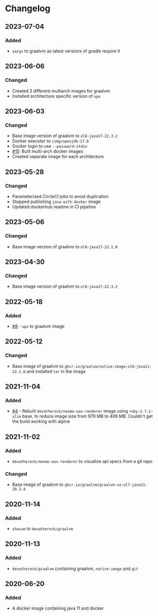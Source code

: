 # Changelog

## 2023-07-04
### Added
- `xargs` to graalvm as latest versions of gradle require it

## 2023-06-06
### Changed
- Created 3 different multiarch images for graalvm
- Installed architecture specific version of `upx`

## 2023-06-03
### Changed
- Base image version of graalvm to `ol8-java17-22.3.2`
- Docker executor to `cimg/openjdk:17.0`
- Docker login to use `--password-stdin`
- [#15](https://github.com/devatherock/docker-images/issues/15): Built multi-arch docker images
- Created separate image for each architecture

## 2023-05-28
### Changed
- Parameterized CircleCI jobs to avoid duplication
- Stopped publishing `java-with-docker` image
- Updated dockerhub readme in CI pipeline

## 2023-05-06
### Changed
- Base image version of graalvm to `ol8-java17-22.1.0`

## 2023-04-30
### Changed
- Base image version of graalvm to `ol8-java17-22.3.2`

## 2022-05-18
### Added
- [#8](https://github.com/devatherock/docker-images/issues/8) - `upx` to graalvm image

## 2022-05-12
### Changed
- Base image of graalvm to `ghcr.io/graalvm/native-image:ol8-java11-22.1.0` and installed `tar` in the image

## 2021-11-04
### Added
- [#4](https://github.com/devatherock/docker-images/issues/4) - Rebuilt `devatherock/nexmo-oas-renderer` image using `ruby:2.7.2-slim` base, to reduce image size from 979 MB to 409 MB. Couldn't get the build working with alpine

## 2021-11-02
### Added
- `devatherock/nexmo-oas-renderer` to visualize api specs from a git repo

### Changed
- Base image of graalvm to `ghcr.io/graalvm/graalvm-ce:ol7-java11-20.3.4`

## 2020-11-14
### Added
- `shasum` to `devatherock/graalvm`

## 2020-11-13
### Added
- `devatherock/graalvm` containing graalvm, `native-image` and `git`

## 2020-06-20
### Added
- A docker image containing java 11 and docker